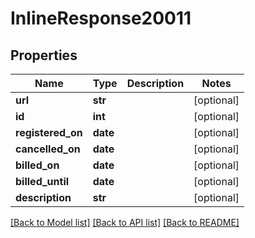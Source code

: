 # InlineResponse20011

## Properties
Name | Type | Description | Notes
------------ | ------------- | ------------- | -------------
**url** | **str** |  | [optional] 
**id** | **int** |  | [optional] 
**registered_on** | **date** |  | [optional] 
**cancelled_on** | **date** |  | [optional] 
**billed_on** | **date** |  | [optional] 
**billed_until** | **date** |  | [optional] 
**description** | **str** |  | [optional] 

[[Back to Model list]](../README.md#documentation-for-models) [[Back to API list]](../README.md#documentation-for-api-endpoints) [[Back to README]](../README.md)

